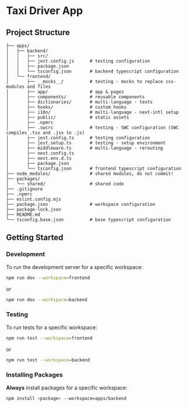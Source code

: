 # Taxi Driver App

## Project Structure
```
├── apps/
│   ├── backend/
│   │   ├── src/
│   │   ├── jest.config.js      # testing configuration
│   │   ├── package.json
│   │   └── tsconfig.json       # backend typescript configuration
│   └── frontend/
│       ├── __mocks__/          # testing - mocks to replace css-modules and files
│       ├── app/                # app & pages
│       ├── components/         # reusable components
│       ├── dictionaries/       # multi-language - texts
│       ├── hooks/              # custom hooks
│       ├── i18n/               # multi-language - next-intl setup
│       ├── public/             # static assets
│       ├── .npmrc
│       ├── .swcrc              # testing - SWC configuration (SWC compiles .tsx and .jsx to .js)
│       ├── jest.config.ts      # testing configuration
│       ├── jest.setup.ts       # testing - setup environment
│       ├── middleware.ts       # multi-language - rerouting
│       ├── next.config.ts
│       ├── next.env.d.ts
│       ├── package.json
│       └── tsconfig.json       # frontend typescript configuration
├── node_modules/               # shared modules, do not commit!
├── packages/
│   └── shared/                 # shared code
├── .gitignore
├── .npmrc
├── eslint.config.mjs
├── package.json                # workspace configuration
├── package-lock.json
├── README.md
└── tsconfig.base.json          # base typescript configuration
```

## Getting Started
### Development
To run the development server for a specific workspace:
```bash
npm run dev --workspace=frontend
```
or
```bash
npm run dev --workspace=backend
```

### Testing
To run tests for a specific workspace:
```bash
npm run test --workspace=frontend
```
or
```bash
npm run test --workspace=backend
```

### Installing Packages

**Always** install packages for a specific workspace:
```bash
npm install <package> --workspace=apps/backend
```
